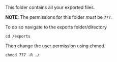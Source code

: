 This folder contains all your exported files. 

**NOTE**: The permissions for this folder *must* be `777`. 

To do so navigate to the exports folder/directory

    cd /exports

Then change the user permission using chmod.

    chmod 777 -R ./ 
